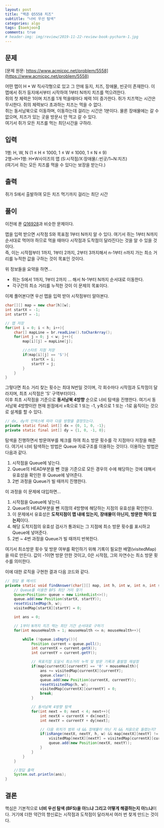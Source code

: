 ```yaml
---
layout: post  
title: "백준 Q5558 치즈"  
subtitle: "너비 우선 탐색"  
categories: algo  
tags: [baekjoon]   
comments: true  
# header-img: img/review/2019-11-22-review-book-pycharm-1.jpg  
---
```

    
## 문제
[문제 원문: https://www.acmicpc.net/problem/5558](https://www.acmicpc.net/problem/5558)  
  
어떤 맵이 H * W 직사각형으로 있고 그 안에 둥지, 치즈, 장애물, 빈곳이 존재한다. 이 맵에서 쥐가 둥지에서부터 시작하여 1부터 N까지 치즈를 먹으려한다.    
쥐의 첫 체력은 1이며 치즈를 1개 먹을때마다 체력 1이 증가한다. 쥐가 치즈먹는 시간은 무시한다. 쥐의 체력보다 초과하는 치즈는 먹을 수 없다.  
쥐는 동서남북으로 이동하며, 이동하는데 걸리는 시간은 1분이다. 물론 장애물에는 갈 수 없으며, 치즈가 있는 곳을 방문시 안 먹고 갈 수 있다.  
여기서 쥐가 모든 치즈를 먹는 최단시간을 구하라.  

## 입력
1행: H, W, N  (1 ≤ H ≤ 1000, 1 ≤ W ≤ 1000, 1 ≤ N ≤ 9)  
2행~H+1행: H*W사이즈의 맵 (S:시작점/X:장애물/.:빈곳/1~N:치즈)  
(여기서 쥐는 모든 치즈를 먹을 수 있다는 보장을 받는다.)

## 출력
쥐가 S에서 출발하여 모든 치즈 먹기까지 걸리는 최단 시간

## 풀이
이전에 푼 [Q16928](https://zzangkkmin.github.io/algo/2024/08/09/algo-Q16928/)과 비슷한 문제이다.

맵을 입력 받으면 시작점 S와 목표점 1부터 N까지 알 수 있다. 여기서 쥐는 1부터 N까지 순서대로 먹어야 하므로 먹을 때마다 시작점과 도착점이 달라진다는 것을 알 수 있을 것이다.  
즉, 이는 시작점부터 1까지, 1부터 2까지, 2부터 3까지해서 n-1부터 n까지 가는 최소 거리를 누적한 값을 구하는 것이 목표인 것이다.  

위 정보들을 요약을 하면...  
- 쥐는 S에서 1까지, 1부터 2까지 ... 해서 N-1부터 N까지 순서대로 이동한다. 
- 각구간의 최소 거리를 누적한 것이 이 문제의 목표이다.

이제 풀어본다면 우선 맵을 입력 받아 시작점부터 알아본다.

``` java
char[][] map = new char[h][w];
int startX = -1;
int startY = -1;

// 맵 저장
for(int i = 0; i < h; i++){
    char[] mapLine = br.readLine().toCharArray();
    for(int j = 0; j < w; j++){
        map[i][j] = mapLine[j];

        //스타트 지점 저장
        if(map[i][j] == 'S'){
            startX = i;
            startY = j;
        }
    }
}
```

그렇다면 최소 거리 찾는 횟수는 최대 N번일 것이며, 각 회수마다 시작점과 도착점이 달라지며, 최초 시작점은 'S' 구역부터이다.  
이후 최초 시작점을 기준으로 **동서남북 4방향** 순으로 너비 탐색을 진행한다. 여기서 동서남북 4방향이란 현재 원점에서 x축으로 1 또는 -1, y축으로 1 또는 -1로 움직이는 것으로 설계를 할 수 있다.  
```java
// dx, dy의 인덱스에 따라 다음 방향을 결정짓는다.
private static final int[] dx = {0, 1, 0, -1};
private static final int[] dy = {1, 0, -1, 0};
```
탐색을 진행하면서 방문여부를 체크를 하여 최소 방문 횟수를 각 지점마다 저장을 해준다. 여기서 너비 탐색하는 방법은 Queue 자료구조를 이용하는 것이다. 이용하는 방법은 다음과 같다.  
1. 시작점을 Queue에 넣는다.
2. Queue의 HEAD부분을 뺀 것을 기준으로 모든 경우의 수에 해당하는 것에 대해서 유효성을 확인한 후 Queue에 넣어준다.
3. 2번 과정을 Queue가 빌 때까지 진행한다.

이 과정을 이 문제에 대입하면...
1. 시작점을 Queue에 넣는다.
2. Queue의 HEAD부분을 뺀 지점의 4방향에 해당하는 지점의 유효성을 확인한다.
3. 이 문제에서 유효성은 **도착지점이 맵 내에 있는지, 장애물이 아닌지, 방문한 적이 있는지**이다.
4. 해당 도착지점의 유효성 검사가 통과되는 그 지점에 최소 방문 횟수를 표시하고 Queue에 넣어준다.
5. 2번 ~ 4번 과정을 Queue가 빌 때까지 반복한다.

여기서 최소방문 횟수 및 방문 여부를 확인하기 위해 기록이 필요한 배열(visitedMap)을 따로 만든다. 값이 -1이면 방문 안한 것이고, 0은 시작점, 그외 자연수는 최소 방문 횟수를 의미한다.

이에 대한 로직을 구현한 결과 다음 코드와 같다.

``` java
// 정답 용 메서드
private static void findAnswer(char[][] map, int h, int w, int n, int startX, int startY){
    // Queue를 이용한 BFS 최단 거리 찾기
    Queue<Position> queue = new LinkedList<>();
    queue.add(new Position(startX, startY));
    resetVisitedMap(h, w);
    visitedMap[startX][startY] = 0;

    int ans = 0;

    // 1부터 N까지 치즈 먹는 최단 기간 순서대로 구하기
    for(int mouseHealth = 1; mouseHealth <= n; mouseHealth++){

        while (!queue.isEmpty()){
            Position current = queue.poll();
            int currentX = current.getX();
            int currentY = current.getY();

            // 목표지점 도달시 최소거리 누적 및 방문 기록과 출발점 재설정
            if(map[currentX][currentY] == '0' + mouseHealth){
                ans += visitedMap[currentX][currentY];
                queue.clear();
                queue.add(new Position(currentX, currentY));
                resetVisitedMap(h, w);
                visitedMap[currentX][currentY] = 0;
                break;
            }

            // 동서남북 4방향 탐색
            for(int next = 0; next < 4; next++){
                int nextX = currentX + dx[next];
                int nextY = currentY + dy[next];

                // 다음 위치가 범위 내 && 장애물이 아닌 지 && 처음으로 들렸는지?
                if(isRange(nextX, nextY, h, w) && map[nextX][nextY] != 'X' && visitedMap[nextX][nextY] == -1){
                    visitedMap[nextX][nextY] = visitedMap[currentX][currentY] + 1;
                    queue.add(new Position(nextX, nextY));
                }
            }
        }
    }

    //정답 출력
    System.out.println(ans);
}
```

## 결론

핵심은 기본적으로 **너비 우선 탐색 (BFS)을 아느냐 그리고 어떻게 해결하는지 아느냐**이다. 거기에 더한 약간의 향신료는 시작점과 도착점이 달라져서 여러 번 찾게 만드는 것이다.  

